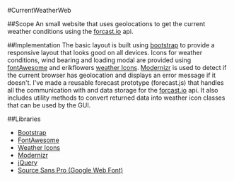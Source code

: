 #CurrentWeatherWeb

##Scope
An small website that uses geolocations to 
get the current weather conditions using the
[forcast.io](https://developer.forecast.io/) api.

##Implementation
The basic layout is built using [bootstrap](http://getbootstrap.com) to provide
a responsive layout that looks good on all devices.
Icons for weather conditions, wind bearing and loading modal
are provided using [fontAwesome](http://fontawesome.io) and
erikflowers [weather Icons](http://erikflowers.github.io/weather-icons/).
[Modernizr](http://modernizr.com/) is used to detect if the current
browser has geolocation and displays an error message if it doesn't.
I've made a reusable forecast prototype (forecast.js) that handles all the communication with
and data storage for the [forcast.io](https://developer.forecast.io/) api. It
also includes utility methods to convert returned data into weather icon classes
that can be used by the GUI.
 
##Libraries
* [Bootstrap](http://getbootstrap.com)
* [FontAwesome](http://fontawesome.io)
* [Weather Icons](http://erikflowers.github.io/weather-icons/)
* [Modernizr](http://modernizr.com/)
* [jQuery](https://jquery.com/)
* [Source Sans Pro (Google Web Font)](https://www.google.com/fonts/specimen/Source+Sans+Pro)
